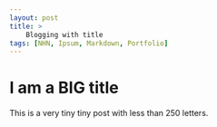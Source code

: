```yaml
---
layout: post
title: >
    Blogging with title 
tags: [NHN, Ipsum, Markdown, Portfolio]
---
```


# I am a BIG title

This is a very tiny tiny post with less than 250 letters.


